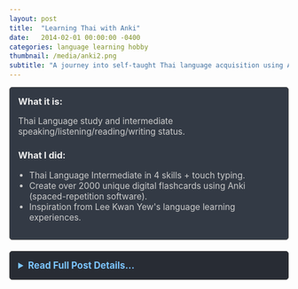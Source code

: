 ```yaml
---
layout: post
title:  "Learning Thai with Anki"
date:   2014-02-01 00:00:00 -0400
categories: language learning hobby
thumbnail: /media/anki2.png
subtitle: "A journey into self-taught Thai language acquisition using Anki."
---
```


<div style="padding: 15px; border: 1px solid #555; border-radius: 5px; margin-bottom: 20px; background-color: #333a45;">
  <h3 style="margin-top: 0; color: #eee;">What it is:</h3>
  <p style="font-size: 1.1em; color: #ccc;">Thai Language study and intermediate speaking/listening/reading/writing status.</p>
  
  <h3 style="color: #eee;">What I did:</h3>
  <ul style="font-size: 1.1em; list-style-type: disc; padding-left: 20px; color: #ccc;">
    <li>Thai Language Intermediate in 4 skills + touch typing.</li>
    <li>Create over 2000 unique digital flashcards using Anki (spaced-repetition software).</li>
    <li>Inspiration from Lee Kwan Yew's language learning experiences.</li>
  </ul>
</div>

<details style="margin-bottom: 20px; background-color: #282c34; padding: 15px; border-radius: 5px; border: 1px solid #444;">
  <summary style="cursor: pointer; font-weight: bold; color: #7cc5ff; font-size: 1.2em;">Read Full Post Details...</summary>
  <div style="padding-top: 15px; color: #bbb;" markdown="1">

I am self-taught at the Thai language. I used a spaced-repetition flashcard program called Anki to make over 2000 unique flashcards to help me. I was also inspired by former Singaporean Prime Minister and adult language learner Lee Kwan Yew and his book "Keeping My Mandarin Alive", who started learning Mandarin at the age of 32.

<p style="text-align: center; font-size: 1.2em; font-weight: bold;">ANKI Flashcards</p>

![Anki Prompt Example](/media/Screenshot_20250517_212418_AnkiDroid.jpg)
*(Front side) Occasionally-used phrase that conveys meaning and sentiment: "In a very long time, maybe never."*

![Anki Answer Example](/media/Screenshot_20250517_212425_AnkiDroid.jpg)
*Thai language translation that conveys close meaning and sentiment, modified IPA transcription.*

![Anki Prompt Example 2](/media/Screenshot_20250517_212439_AnkiDroid.jpg)
*(Front side) "That's right! (I get it now)"*

![Anki Answer Example 2](/media/Screenshot_20250517_212443_AnkiDroid.jpg)
*Thai language translation that conveys close meaning and sentiment, modified IPA transcription.*

![Anki Prompt Example 3](/media/Screenshot_20250517_212503_AnkiDroid.jpg)
*(Front side) "Suddenly I felt very sleepy"*

![Anki Answer Example 3](/media/Screenshot_20250517_212506_AnkiDroid.jpg)
*Thai language translation, one of many ways to convey "suddenly", with modified IPA transcription.*

![Keeping My Mandarin Alive book cover](/media/lee-kwan-yew-book.jpg)
*Keeping My Mandarin Alive by Lee Kuan Yew*

![Anki Deck Overview](/media/anki2.png)
*Created over 2000 custom flashcards with nouns and phrases using Anki.*
<p>&nbsp;</p>

  </div>
</details>

<!-- ![Anki Flashcards 1](/media/anki1.png) -->

